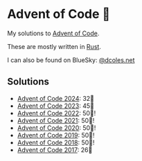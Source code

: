 # Advent of Code 🌟

My solutions to [Advent of Code](http://adventofcode.com/).

These are mostly written in [Rust](https://www.rust-lang.org/).

I can also be found on BlueSky: [@dcoles.net](https://bsky.app/profile/dcoles.net)

## Solutions
- [Advent of Code 2024](2024#readme): 32🌟
- [Advent of Code 2023](2023#readme): 45🌟
- [Advent of Code 2022](2022#readme): 50🌟!
- [Advent of Code 2021](2021#readme): 50🌟!
- [Advent of Code 2020](2020#readme): 50🌟!
- [Advent of Code 2019](2019#readme): 50🌟!
- [Advent of Code 2018](2018#readme): 50🌟!
- [Advent of Code 2017](2017#readme): 26🌟
